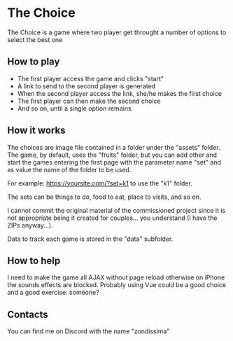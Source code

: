 # The Choice
The Choice is a game where two player get throught a number of options to select the best one

## How to play
* The first player access the game and clicks "start"
* A link to send to the second player is generated
* When the second player access the link, she/he makes the first choice
* The first player can then make the second choice
* And so on, until a single option remains

## How it works
The choices are image file contained in a folder under the "assets" folder. The game, by default,
uses the "fruits" folder, but you can add other and start the games entering the first page with the
parameter name "set" and as value the name of the folder to be used.

For example: https://yoursite.com/?set=k1 to use the "k1" folder.

The sets can be things to do, food to eat, place to visits, and so on.

I cannot commit the original material of the commissioned project since it is not appropriate being it
created for couples... you understand (I have the ZIPs anyway...).

Data to track each game is stored in the "data" subfolder.

## How to help
I need to make the game all AJAX without page reload otherwise on iPhone the sounds effects are blocked.
Probably using Vue could be a good choice and a good exercise: someone?

## Contacts
You can find me on Discord with the name "zondissima"
